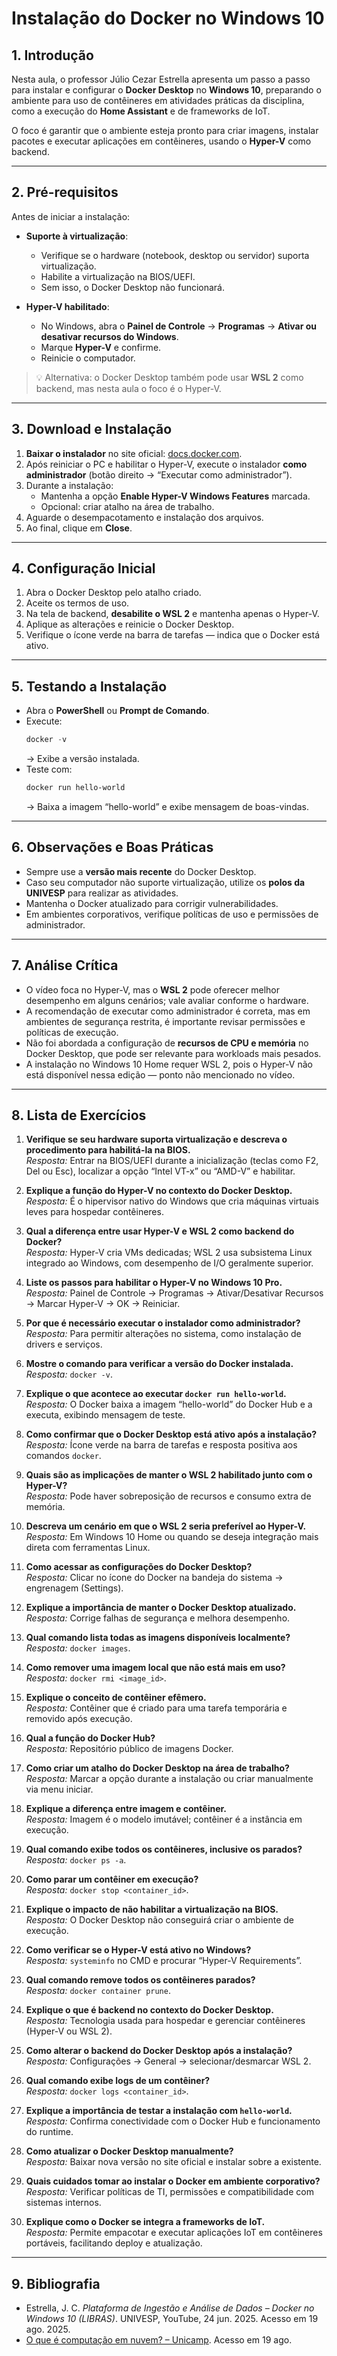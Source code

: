 ﻿# Instalação do Docker no Windows 10

## 1. Introdução

Nesta aula, o professor Júlio Cezar Estrella apresenta um passo a passo para instalar e configurar o **Docker Desktop** no **Windows 10**, preparando o ambiente para uso de contêineres em atividades práticas da disciplina, como a execução do **Home Assistant** e de frameworks de IoT.  

O foco é garantir que o ambiente esteja pronto para criar imagens, instalar pacotes e executar aplicações em contêineres, usando o **Hyper-V** como backend.

---

## 2. Pré-requisitos

Antes de iniciar a instalação:

- **Suporte à virtualização**:  
  - Verifique se o hardware (notebook, desktop ou servidor) suporta virtualização.  
  - Habilite a virtualização na BIOS/UEFI.  
  - Sem isso, o Docker Desktop não funcionará.

- **Hyper-V habilitado**:  
  - No Windows, abra o **Painel de Controle** → **Programas** → **Ativar ou desativar recursos do Windows**.  
  - Marque **Hyper-V** e confirme.  
  - Reinicie o computador.

> 💡 Alternativa: o Docker Desktop também pode usar **WSL 2** como backend, mas nesta aula o foco é o Hyper-V.

---

## 3. Download e Instalação

1. **Baixar o instalador** no site oficial: [docs.docker.com](https://docs.docker.com).  
2. Após reiniciar o PC e habilitar o Hyper-V, execute o instalador **como administrador** (botão direito → “Executar como administrador”).  
3. Durante a instalação:
   - Mantenha a opção **Enable Hyper-V Windows Features** marcada.  
   - Opcional: criar atalho na área de trabalho.  
4. Aguarde o desempacotamento e instalação dos arquivos.  
5. Ao final, clique em **Close**.

---

## 4. Configuração Inicial

1. Abra o Docker Desktop pelo atalho criado.  
2. Aceite os termos de uso.  
3. Na tela de backend, **desabilite o WSL 2** e mantenha apenas o Hyper-V.  
4. Aplique as alterações e reinicie o Docker Desktop.  
5. Verifique o ícone verde na barra de tarefas — indica que o Docker está ativo.

---

## 5. Testando a Instalação

- Abra o **PowerShell** ou **Prompt de Comando**.
- Execute:
  ```powershell
  docker -v
  ```
  → Exibe a versão instalada.  
- Teste com:
  ```powershell
  docker run hello-world
  ```
  → Baixa a imagem “hello-world” e exibe mensagem de boas-vindas.

---

## 6. Observações e Boas Práticas

- Sempre use a **versão mais recente** do Docker Desktop.  
- Caso seu computador não suporte virtualização, utilize os **polos da UNIVESP** para realizar as atividades.  
- Mantenha o Docker atualizado para corrigir vulnerabilidades.  
- Em ambientes corporativos, verifique políticas de uso e permissões de administrador.

---

## 7. Análise Crítica

- O vídeo foca no Hyper-V, mas o **WSL 2** pode oferecer melhor desempenho em alguns cenários; vale avaliar conforme o hardware.  
- A recomendação de executar como administrador é correta, mas em ambientes de segurança restrita, é importante revisar permissões e políticas de execução.  
- Não foi abordada a configuração de **recursos de CPU e memória** no Docker Desktop, que pode ser relevante para workloads mais pesados.  
- A instalação no Windows 10 Home requer WSL 2, pois o Hyper-V não está disponível nessa edição — ponto não mencionado no vídeo.

---

## 8. Lista de Exercícios

1. **Verifique se seu hardware suporta virtualização e descreva o procedimento para habilitá-la na BIOS.**  
   *Resposta:* Entrar na BIOS/UEFI durante a inicialização (teclas como F2, Del ou Esc), localizar a opção “Intel VT-x” ou “AMD-V” e habilitar.

2. **Explique a função do Hyper-V no contexto do Docker Desktop.**  
   *Resposta:* É o hipervisor nativo do Windows que cria máquinas virtuais leves para hospedar contêineres.

3. **Qual a diferença entre usar Hyper-V e WSL 2 como backend do Docker?**  
   *Resposta:* Hyper-V cria VMs dedicadas; WSL 2 usa subsistema Linux integrado ao Windows, com desempenho de I/O geralmente superior.

4. **Liste os passos para habilitar o Hyper-V no Windows 10 Pro.**  
   *Resposta:* Painel de Controle → Programas → Ativar/Desativar Recursos → Marcar Hyper-V → OK → Reiniciar.

5. **Por que é necessário executar o instalador como administrador?**  
   *Resposta:* Para permitir alterações no sistema, como instalação de drivers e serviços.

6. **Mostre o comando para verificar a versão do Docker instalada.**  
   *Resposta:* `docker -v`.

7. **Explique o que acontece ao executar `docker run hello-world`.**  
   *Resposta:* O Docker baixa a imagem “hello-world” do Docker Hub e a executa, exibindo mensagem de teste.

8. **Como confirmar que o Docker Desktop está ativo após a instalação?**  
   *Resposta:* Ícone verde na barra de tarefas e resposta positiva aos comandos `docker`.

9. **Quais são as implicações de manter o WSL 2 habilitado junto com o Hyper-V?**  
   *Resposta:* Pode haver sobreposição de recursos e consumo extra de memória.

10. **Descreva um cenário em que o WSL 2 seria preferível ao Hyper-V.**  
    *Resposta:* Em Windows 10 Home ou quando se deseja integração mais direta com ferramentas Linux.

11. **Como acessar as configurações do Docker Desktop?**  
    *Resposta:* Clicar no ícone do Docker na bandeja do sistema → engrenagem (Settings).

12. **Explique a importância de manter o Docker Desktop atualizado.**  
    *Resposta:* Corrige falhas de segurança e melhora desempenho.

13. **Qual comando lista todas as imagens disponíveis localmente?**  
    *Resposta:* `docker images`.

14. **Como remover uma imagem local que não está mais em uso?**  
    *Resposta:* `docker rmi <image_id>`.

15. **Explique o conceito de contêiner efêmero.**  
    *Resposta:* Contêiner que é criado para uma tarefa temporária e removido após execução.

16. **Qual a função do Docker Hub?**  
    *Resposta:* Repositório público de imagens Docker.

17. **Como criar um atalho do Docker Desktop na área de trabalho?**  
    *Resposta:* Marcar a opção durante a instalação ou criar manualmente via menu iniciar.

18. **Explique a diferença entre imagem e contêiner.**  
    *Resposta:* Imagem é o modelo imutável; contêiner é a instância em execução.

19. **Qual comando exibe todos os contêineres, inclusive os parados?**  
    *Resposta:* `docker ps -a`.

20. **Como parar um contêiner em execução?**  
    *Resposta:* `docker stop <container_id>`.

21. **Explique o impacto de não habilitar a virtualização na BIOS.**  
    *Resposta:* O Docker Desktop não conseguirá criar o ambiente de execução.

22. **Como verificar se o Hyper-V está ativo no Windows?**  
    *Resposta:* `systeminfo` no CMD e procurar “Hyper-V Requirements”.

23. **Qual comando remove todos os contêineres parados?**  
    *Resposta:* `docker container prune`.

24. **Explique o que é backend no contexto do Docker Desktop.**  
    *Resposta:* Tecnologia usada para hospedar e gerenciar contêineres (Hyper-V ou WSL 2).

25. **Como alterar o backend do Docker Desktop após a instalação?**  
    *Resposta:* Configurações → General → selecionar/desmarcar WSL 2.

26. **Qual comando exibe logs de um contêiner?**  
    *Resposta:* `docker logs <container_id>`.

27. **Explique a importância de testar a instalação com `hello-world`.**  
    *Resposta:* Confirma conectividade com o Docker Hub e funcionamento do runtime.

28. **Como atualizar o Docker Desktop manualmente?**  
    *Resposta:* Baixar nova versão no site oficial e instalar sobre a existente.

29. **Quais cuidados tomar ao instalar o Docker em ambiente corporativo?**  
    *Resposta:* Verificar políticas de TI, permissões e compatibilidade com sistemas internos.

30. **Explique como o Docker se integra a frameworks de IoT.**  
    *Resposta:* Permite empacotar e executar aplicações IoT em contêineres portáveis, facilitando deploy e atualização.

---

## 9. Bibliografia

- Estrella, J. C. *Plataforma de Ingestão e Análise de Dados – Docker no Windows 10 (LIBRAS)*. UNIVESP, YouTube, 24 jun. 2025. Acesso em 19 ago. 2025.  
- [O que é computação em nuvem? – Unicamp](https://suporte.nuvem.unicamp.br/sobre/o_que_e.html). Acesso em 19 ago. 

